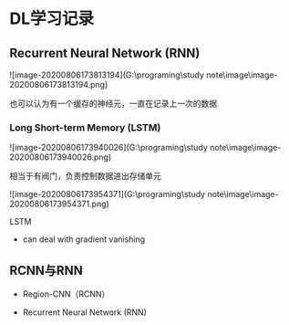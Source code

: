 # DL学习记录

## Recurrent Neural Network (RNN)

![image-20200806173813194](G:\programing\study note\image\image-20200806173813194.png)

也可以认为有一个缓存的神经元，一直在记录上一次的数据

### Long Short-term Memory (LSTM)

![image-20200806173940026](G:\programing\study note\image\image-20200806173940026.png)

相当于有阀门，负责控制数据进出存储单元

![image-20200806173954371](G:\programing\study note\image\image-20200806173954371.png)

LSTM

- can deal with gradient vanishing

## RCNN与RNN

- Region-CNN（RCNN）

- Recurrent Neural Network (RNN)

